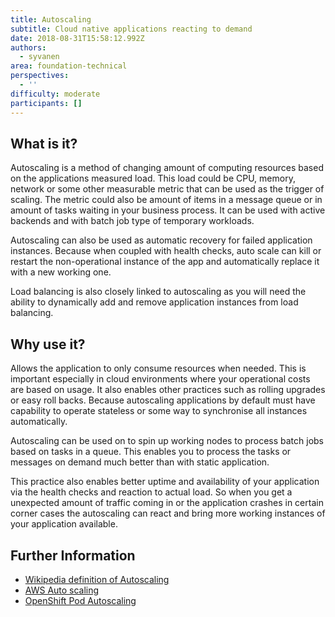 ```yaml
---
title: Autoscaling
subtitle: Cloud native applications reacting to demand
date: 2018-08-31T15:58:12.992Z
authors:
  - syvanen
area: foundation-technical
perspectives:
  - ''
difficulty: moderate
participants: []
---
```

## What is it?

Autoscaling is a method of changing amount of computing resources based on the applications measured load. This load could be CPU, memory, network or some other measurable metric that can be used as the trigger of scaling. The metric could also be amount of items in a message queue or in amount of tasks waiting in your business process. It can be used with active backends and with batch job type of temporary workloads.

Autoscaling can also be used as automatic recovery for failed application instances. Because when coupled with health checks, auto scale can kill or restart the non-operational instance of the app and automatically replace it with a new working one.

Load balancing is also closely linked to autoscaling as you will need the ability to dynamically add and remove application instances from load balancing.

## Why use it?

Allows the application to only consume resources when needed. This is important especially in cloud environments where your operational costs are based on usage. It also enables other practices such as rolling upgrades or easy roll backs. Because autoscaling applications by default must have capability to operate stateless or some way to synchronise all instances automatically.

Autoscaling can be used on to spin up working nodes to process batch jobs based on tasks in a queue. This enables you to process the tasks or messages on demand much better than with static application.

This practice also enables better uptime and availability of your application via the health checks and reaction to actual load. So when you get a unexpected amount of traffic coming in or the application crashes in certain corner cases the autoscaling can react and bring more working instances of your application available.

## Further Information

* [Wikipedia definition of Autoscaling](https://en.wikipedia.org/wiki/Autoscaling)
* [AWS Auto scaling](https://aws.amazon.com/autoscaling/)
* [OpenShift Pod Autoscaling](https://docs.openshift.com/container-platform/3.10/dev_guide/pod_autoscaling.html)
